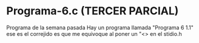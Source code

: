 # Programa-6.c (TERCER PARCIAL)
Programa de la semana pasada
Hay un programa llamada "Programa 6 1.1" ese es el correjido es que me equivoque al poner un "<> en el stidio.h
